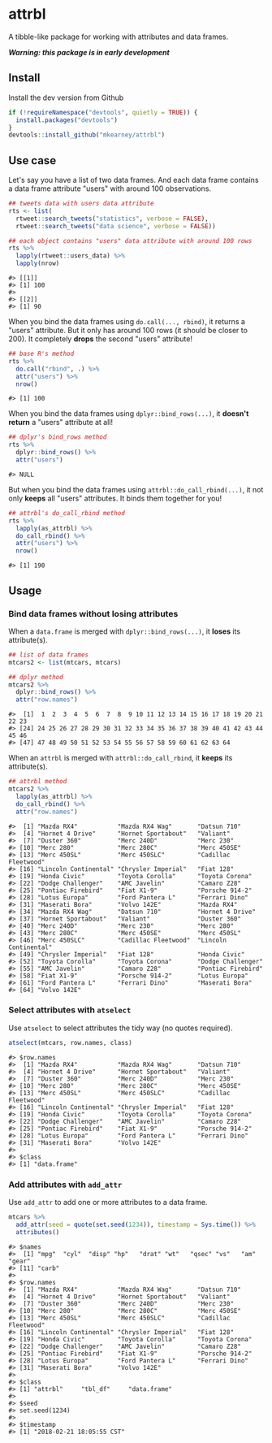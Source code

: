 attrbl
================

A tibble-like package for working with attributes and data frames.

***Warning: this package is in early development***

Install
-------

Install the dev version from Github

``` r
if (!requireNamespace("devtools", quietly = TRUE)) {
  install.packages("devtools")
}
devtools::install_github("mkearney/attrbl")
```

Use case
--------

Let's say you have a list of two data frames. And each data frame contains a data frame attribute "users" with around 100 observations.

``` r
## tweets data with users data attribute
rts <- list(
  rtweet::search_tweets("statistics", verbose = FALSE),
  rtweet::search_tweets("data science", verbose = FALSE))

## each object contains "users" data attribute with around 100 rows
rts %>%
  lapply(rtweet::users_data) %>%
  lapply(nrow)
```

    #> [[1]]
    #> [1] 100
    #> 
    #> [[2]]
    #> [1] 90

When you bind the data frames using `do.call(..., rbind)`, it returns a "users" attribute. But it only has around 100 rows (it should be closer to 200). It completely **drops** the second "users" attribute!

``` r
## base R's method
rts %>%
  do.call("rbind", .) %>%
  attr("users") %>%
  nrow()
```

    #> [1] 100

When you bind the data frames using `dplyr::bind_rows(...)`, it **doesn't return** a "users" attribute at all!

``` r
## dplyr's bind_rows method
rts %>%
  dplyr::bind_rows() %>%
  attr("users")
```

    #> NULL

But when you bind the data frames using `attrbl::do_call_rbind(...)`, it not only **keeps** all "users" attributes. It binds them together for you!

``` r
## attrbl's do_call_rbind method
rts %>%
  lapply(as_attrbl) %>%
  do_call_rbind() %>%
  attr("users") %>%
  nrow()
```

    #> [1] 190

Usage
-----

### Bind data frames without losing attributes

When a `data.frame` is merged with `dplyr::bind_rows(...)`, it **loses** its attribute(s).

``` r
## list of data frames
mtcars2 <- list(mtcars, mtcars)

## dplyr method
mtcars2 %>%
  dplyr::bind_rows() %>%
  attr("row.names")
```

    #>  [1]  1  2  3  4  5  6  7  8  9 10 11 12 13 14 15 16 17 18 19 20 21 22 23
    #> [24] 24 25 26 27 28 29 30 31 32 33 34 35 36 37 38 39 40 41 42 43 44 45 46
    #> [47] 47 48 49 50 51 52 53 54 55 56 57 58 59 60 61 62 63 64

When an `attrbl` is merged with `attrbl::do_call_rbind`, it **keeps** its attribute(s).

``` r
## attrbl method
mtcars2 %>%
  lapply(as_attrbl) %>%
  do_call_rbind() %>%
  attr("row.names")
```

    #>  [1] "Mazda RX4"           "Mazda RX4 Wag"       "Datsun 710"         
    #>  [4] "Hornet 4 Drive"      "Hornet Sportabout"   "Valiant"            
    #>  [7] "Duster 360"          "Merc 240D"           "Merc 230"           
    #> [10] "Merc 280"            "Merc 280C"           "Merc 450SE"         
    #> [13] "Merc 450SL"          "Merc 450SLC"         "Cadillac Fleetwood" 
    #> [16] "Lincoln Continental" "Chrysler Imperial"   "Fiat 128"           
    #> [19] "Honda Civic"         "Toyota Corolla"      "Toyota Corona"      
    #> [22] "Dodge Challenger"    "AMC Javelin"         "Camaro Z28"         
    #> [25] "Pontiac Firebird"    "Fiat X1-9"           "Porsche 914-2"      
    #> [28] "Lotus Europa"        "Ford Pantera L"      "Ferrari Dino"       
    #> [31] "Maserati Bora"       "Volvo 142E"          "Mazda RX4"          
    #> [34] "Mazda RX4 Wag"       "Datsun 710"          "Hornet 4 Drive"     
    #> [37] "Hornet Sportabout"   "Valiant"             "Duster 360"         
    #> [40] "Merc 240D"           "Merc 230"            "Merc 280"           
    #> [43] "Merc 280C"           "Merc 450SE"          "Merc 450SL"         
    #> [46] "Merc 450SLC"         "Cadillac Fleetwood"  "Lincoln Continental"
    #> [49] "Chrysler Imperial"   "Fiat 128"            "Honda Civic"        
    #> [52] "Toyota Corolla"      "Toyota Corona"       "Dodge Challenger"   
    #> [55] "AMC Javelin"         "Camaro Z28"          "Pontiac Firebird"   
    #> [58] "Fiat X1-9"           "Porsche 914-2"       "Lotus Europa"       
    #> [61] "Ford Pantera L"      "Ferrari Dino"        "Maserati Bora"      
    #> [64] "Volvo 142E"

### Select attributes with `atselect`

Use `atselect` to select attributes the tidy way (no quotes required).

``` r
atselect(mtcars, row.names, class)
```

    #> $row.names
    #>  [1] "Mazda RX4"           "Mazda RX4 Wag"       "Datsun 710"         
    #>  [4] "Hornet 4 Drive"      "Hornet Sportabout"   "Valiant"            
    #>  [7] "Duster 360"          "Merc 240D"           "Merc 230"           
    #> [10] "Merc 280"            "Merc 280C"           "Merc 450SE"         
    #> [13] "Merc 450SL"          "Merc 450SLC"         "Cadillac Fleetwood" 
    #> [16] "Lincoln Continental" "Chrysler Imperial"   "Fiat 128"           
    #> [19] "Honda Civic"         "Toyota Corolla"      "Toyota Corona"      
    #> [22] "Dodge Challenger"    "AMC Javelin"         "Camaro Z28"         
    #> [25] "Pontiac Firebird"    "Fiat X1-9"           "Porsche 914-2"      
    #> [28] "Lotus Europa"        "Ford Pantera L"      "Ferrari Dino"       
    #> [31] "Maserati Bora"       "Volvo 142E"         
    #> 
    #> $class
    #> [1] "data.frame"

### Add attributes with `add_attr`

Use `add_attr` to add one or more attributes to a data frame.

``` r
mtcars %>%
  add_attr(seed = quote(set.seed(1234)), timestamp = Sys.time()) %>%
  attributes()
```

    #> $names
    #>  [1] "mpg"  "cyl"  "disp" "hp"   "drat" "wt"   "qsec" "vs"   "am"   "gear"
    #> [11] "carb"
    #> 
    #> $row.names
    #>  [1] "Mazda RX4"           "Mazda RX4 Wag"       "Datsun 710"         
    #>  [4] "Hornet 4 Drive"      "Hornet Sportabout"   "Valiant"            
    #>  [7] "Duster 360"          "Merc 240D"           "Merc 230"           
    #> [10] "Merc 280"            "Merc 280C"           "Merc 450SE"         
    #> [13] "Merc 450SL"          "Merc 450SLC"         "Cadillac Fleetwood" 
    #> [16] "Lincoln Continental" "Chrysler Imperial"   "Fiat 128"           
    #> [19] "Honda Civic"         "Toyota Corolla"      "Toyota Corona"      
    #> [22] "Dodge Challenger"    "AMC Javelin"         "Camaro Z28"         
    #> [25] "Pontiac Firebird"    "Fiat X1-9"           "Porsche 914-2"      
    #> [28] "Lotus Europa"        "Ford Pantera L"      "Ferrari Dino"       
    #> [31] "Maserati Bora"       "Volvo 142E"         
    #> 
    #> $class
    #> [1] "attrbl"     "tbl_df"     "data.frame"
    #> 
    #> $seed
    #> set.seed(1234)
    #> 
    #> $timestamp
    #> [1] "2018-02-21 18:05:55 CST"

<!--
## Tidy evaluation reading materials

+ [Slides: Tidy Eval Hygienic FEXPRS](https://www.r-project.org/dsc/2017/slides/tidyeval-hygienic-fexprs.pdf)
+ [Thesis](https://web.wpi.edu/Pubs/ETD/Available/etd-090110-124904/unrestricted/jshutt.pdf)
+ [Blog post](http://www.onceupondata.com/2017/08/12/my-first-steps-into-the-world-of-tidyeval/)

-->
